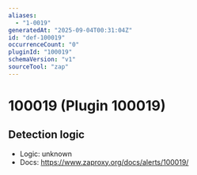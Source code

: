 ```yaml
---
aliases:
  - "1-0019"
generatedAt: "2025-09-04T00:31:04Z"
id: "def-100019"
occurrenceCount: "0"
pluginId: "100019"
schemaVersion: "v1"
sourceTool: "zap"
---
```


# 100019 (Plugin 100019)

## Detection logic

- Logic: unknown
- Docs: https://www.zaproxy.org/docs/alerts/100019/

